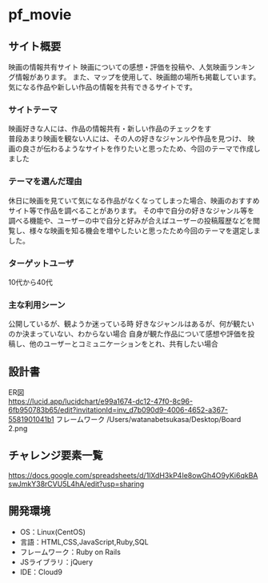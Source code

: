 # pf_movie

## サイト概要
映画の情報共有サイト
映画についての感想・評価を投稿や、人気映画ランキング情報があります。
また、マップを使用して、映画館の場所も掲載しています。
気になる作品や新しい作品の情報を共有できるサイトです。

### サイトテーマ
映画好きな人には、作品の情報共有・新しい作品のチェックをす</br>
普段あまり映画を観ない人には、その人の好きなジャンルや作品を見つけ、
映画の良さが伝わるようなサイトを作りたいと思ったため、今回のテーマで作成しました

### テーマを選んだ理由
休日に映画を見ていて気になる作品がなくなってしまった場合、映画のおすすめサイト等で作品を調べることがあります。
その中で自分の好きなジャンル等を調べる機能や、ユーザーの中で自分と好みが合えばユーザーの投稿履歴などを閲覧し、様々な映画を知る機会を増やしたいと思ったため今回のテーマを選定しました。

### ターゲットユーザ
10代から40代

### 主な利用シーン
公開しているが、観ようか迷っている時
好きなジャンルはあるが、何が観たいのか決まっていない、わからない場合
自身が観た作品について感想や評価を投稿し、他のユーザーとコミュニケーションをとれ、共有したい場合

## 設計書
ER図  
https://lucid.app/lucidchart/e99a1674-dc12-47f0-8c96-6fb950783b65/edit?invitationId=inv_d7b090d9-4006-4652-a367-5581901041b1
フレームワーク
/Users/watanabetsukasa/Desktop/Board 2.png

## チャレンジ要素一覧
https://docs.google.com/spreadsheets/d/1lXdH3kP4Ie8owGh4O9yKi6qkBAswJmkY38rCVU5L4hA/edit?usp=sharing

## 開発環境
- OS：Linux(CentOS)
- 言語：HTML,CSS,JavaScript,Ruby,SQL
- フレームワーク：Ruby on Rails
- JSライブラリ：jQuery
- IDE：Cloud9

